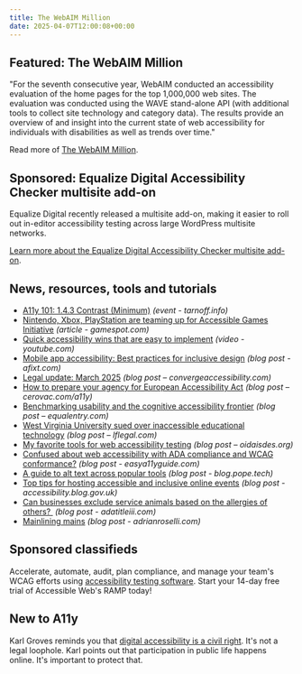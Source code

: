 ```yaml
---
title: The WebAIM Million
date: 2025-04-07T12:00:08+00:00
---
```


## Featured: The WebAIM Million

"For the seventh consecutive year, WebAIM conducted an accessibility evaluation of the home pages for the top 1,000,000 web sites. The evaluation was conducted using the WAVE stand-alone API (with additional tools to collect site technology and category data). The results provide an overview of and insight into the current state of web accessibility for individuals with disabilities as well as trends over time."

Read more of [The WebAIM Million](https://webaim.org/projects/million/).

## Sponsored: Equalize Digital Accessibility Checker multisite add-on

Equalize Digital recently released a multisite add-on, making it easier to roll out in-editor accessibility testing across large WordPress multisite networks.

[Learn more about the Equalize Digital Accessibility Checker multisite add-on](https://equalizedigital.com/accessibility-checker/wordpress-multisite-add-on/?utm_source=a11yweekly&utm_medium=sponsored).

## News, resources, tools and tutorials

- [A11y 101: 1.4.3 Contrast (Minimum)](https://tarnoff.info/2025/03/25/a11y-101-1-4-3-contrast-minimum/) *(event - tarnoff.info)*
- [Nintendo, Xbox, PlayStation are teaming up for Accessible Games Initiative](https://www.gamespot.com/articles/nintendo-xbox-playstation-are-teaming-up-for-accessible-games-initiative/1100-6530272/) *(article - gamespot.com)*
- [Quick accessibility wins that are easy to implement](https://www.youtube.com/watch?&v=pJ0GPI7BMIs) *(video - youtube.com)*
- [Mobile app accessibility: Best practices for inclusive design](https://afixt.com/mobile-app-accessibility-best-practices-for-inclusive-design/) *(blog post - afixt.com)*
- [Legal update: March 2025](https://convergeaccessibility.com/2025/03/31/legal-update-march-2025/) *(blog post – convergeaccessibility.com)*
- [How to prepare your agency for European Accessibility Act](https://cerovac.com/a11y/2025/03/how-to-prepare-your-agency-for-european-accessibility-act/) *(blog post – cerovac.com/a11y)*
- [Benchmarking usability and the cognitive accessibility frontier](https://equalentry.com/cognitive-accessibility-usability/) *(blog post – equalentry.com)*
- [West Virginia University sued over inaccessible educational technology](https://www.lflegal.com/2025/03/west-virginia-university-lawsuit/) *(blog post – lflegal.com)*
- [My favorite tools for web accessibility testing](https://www.oidaisdes.org/accessibility-testing-tools.en/) *(blog post – oidaisdes.org)*
- [Confused about web accessibility with ADA compliance and WCAG
  conformance?](https://easya11yguide.com/tips/ada-compliance/) *(blog post - easya11yguide.com)*
- [A guide to alt text across popular tools](https://blog.pope.tech/2025/04/02/a-guide-to-alt-text-across-popular-tools/) *(blog post - blog.pope.tech)*
- [Top tips for hosting accessible and inclusive online events](https://accessibility.blog.gov.uk/2025/04/04/top-tips-for-hosting-accessible-and-inclusive-online-events/) *(blog post - accessibility.blog.gov.uk)*
- [Can businesses exclude service animals based on the allergies of others? ](https://www.adatitleiii.com/2025/04/can-businesses-exclude-service-animals-based-on-the-allergies-of-others/) *(blog post - adatitleiii.com)*
- [Mainlining mains](https://adrianroselli.com/2025/04/mainlining-mains.html) *(blog post - adrianroselli.com)*

## Sponsored classifieds

Accelerate, automate, audit, plan compliance, and manage your team's WCAG efforts using [accessibility testing software](https://accessibleweb.com/pricing/?utm_source=a11y_weekly&utm_medium=ad&utm_campaign=a11y_top_ad). Start your 14-day free trial of Accessible Web's RAMP today!

## New to A11y

Karl Groves reminds you that [digital accessibility is a civil right](https://karlgroves.com/digital-accessibility-is-a-civil-right/). It's not a legal loophole. Karl points out that participation in public life happens online. It's important to protect that.
